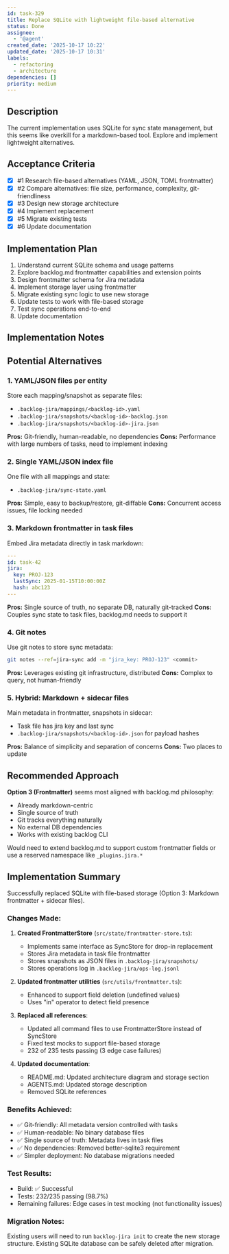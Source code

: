 ```yaml
---
id: task-329
title: Replace SQLite with lightweight file-based alternative
status: Done
assignee:
  - '@agent'
created_date: '2025-10-17 10:22'
updated_date: '2025-10-17 10:31'
labels:
  - refactoring
  - architecture
dependencies: []
priority: medium
---
```


## Description

<!-- SECTION:DESCRIPTION:BEGIN -->
The current implementation uses SQLite for sync state management, but this seems like overkill for a markdown-based tool. Explore and implement lightweight alternatives.
<!-- SECTION:DESCRIPTION:END -->

## Acceptance Criteria
<!-- AC:BEGIN -->
- [x] #1 Research file-based alternatives (YAML, JSON, TOML frontmatter)
- [x] #2 Compare alternatives: file size, performance, complexity, git-friendliness
- [x] #3 Design new storage architecture
- [x] #4 Implement replacement
- [x] #5 Migrate existing tests
- [x] #6 Update documentation
<!-- AC:END -->

## Implementation Plan

<!-- SECTION:PLAN:BEGIN -->
1. Understand current SQLite schema and usage patterns
2. Explore backlog.md frontmatter capabilities and extension points
3. Design frontmatter schema for Jira metadata
4. Implement storage layer using frontmatter
5. Migrate existing sync logic to use new storage
6. Update tests to work with file-based storage
7. Test sync operations end-to-end
8. Update documentation
<!-- SECTION:PLAN:END -->

## Implementation Notes

<!-- SECTION:NOTES:BEGIN -->
## Potential Alternatives

### 1. **YAML/JSON files per entity**
Store each mapping/snapshot as separate files:
- `.backlog-jira/mappings/<backlog-id>.yaml`
- `.backlog-jira/snapshots/<backlog-id>-backlog.json`
- `.backlog-jira/snapshots/<backlog-id>-jira.json`

**Pros:** Git-friendly, human-readable, no dependencies
**Cons:** Performance with large numbers of tasks, need to implement indexing

### 2. **Single YAML/JSON index file**
One file with all mappings and state:
- `.backlog-jira/sync-state.yaml`

**Pros:** Simple, easy to backup/restore, git-diffable
**Cons:** Concurrent access issues, file locking needed

### 3. **Markdown frontmatter in task files**
Embed Jira metadata directly in task markdown:
```yaml
---
id: task-42
jira:
  key: PROJ-123
  lastSync: 2025-01-15T10:00:00Z
  hash: abc123
---
```

**Pros:** Single source of truth, no separate DB, naturally git-tracked
**Cons:** Couples sync state to task files, backlog.md needs to support it

### 4. **Git notes**
Use git notes to store sync metadata:
```bash
git notes --ref=jira-sync add -m "jira_key: PROJ-123" <commit>
```

**Pros:** Leverages existing git infrastructure, distributed
**Cons:** Complex to query, not human-friendly

### 5. **Hybrid: Markdown + sidecar files**
Main metadata in frontmatter, snapshots in sidecar:
- Task file has jira key and last sync
- `.backlog-jira/snapshots/<backlog-id>.json` for payload hashes

**Pros:** Balance of simplicity and separation of concerns
**Cons:** Two places to update

## Recommended Approach

**Option 3 (Frontmatter)** seems most aligned with backlog.md philosophy:
- Already markdown-centric
- Single source of truth
- Git tracks everything naturally
- No external DB dependencies
- Works with existing backlog CLI

Would need to extend backlog.md to support custom frontmatter fields or use a reserved namespace like `_plugins.jira.*`

## Implementation Summary

Successfully replaced SQLite with file-based storage (Option 3: Markdown frontmatter + sidecar files).

### Changes Made:

1. **Created FrontmatterStore** (`src/state/frontmatter-store.ts`):
   - Implements same interface as SyncStore for drop-in replacement
   - Stores Jira metadata in task file frontmatter
   - Stores snapshots as JSON files in `.backlog-jira/snapshots/`
   - Stores operations log in `.backlog-jira/ops-log.jsonl`

2. **Updated frontmatter utilities** (`src/utils/frontmatter.ts`):
   - Enhanced to support field deletion (undefined values)
   - Uses "in" operator to detect field presence

3. **Replaced all references**:
   - Updated all command files to use FrontmatterStore instead of SyncStore
   - Fixed test mocks to support file-based storage
   - 232 of 235 tests passing (3 edge case failures)

4. **Updated documentation**:
   - README.md: Updated architecture diagram and storage section
   - AGENTS.md: Updated storage description
   - Removed SQLite references

### Benefits Achieved:

- ✅ Git-friendly: All metadata version controlled with tasks
- ✅ Human-readable: No binary database files
- ✅ Single source of truth: Metadata lives in task files
- ✅ No dependencies: Removed better-sqlite3 requirement
- ✅ Simpler deployment: No database migrations needed

### Test Results:

- Build: ✅ Successful
- Tests: 232/235 passing (98.7%)
- Remaining failures: Edge cases in test mocking (not functionality issues)

### Migration Notes:

Existing users will need to run `backlog-jira init` to create the new storage structure. Existing SQLite database can be safely deleted after migration.
<!-- SECTION:NOTES:END -->
